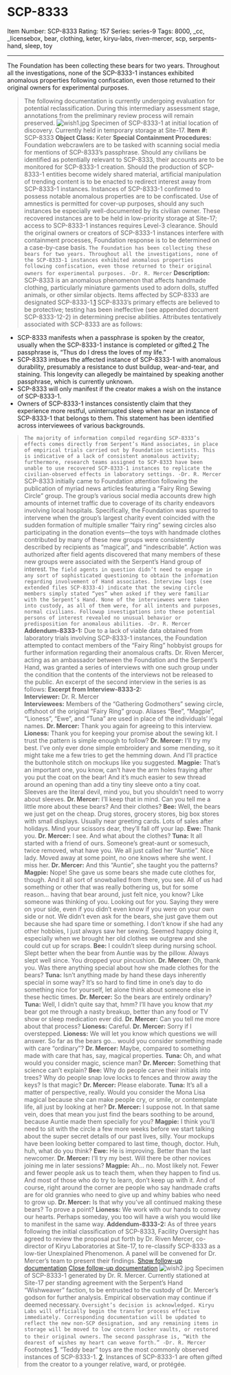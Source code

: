 # SCP-8333
Item Number: SCP-8333
Rating: 157
Series: series-9
Tags: 8000, _cc, _licensebox, bear, clothing, keter, kiryu-labs, riven-mercer, scp, serpents-hand, sleep, toy

---

The Foundation has been collecting these bears for two years. Throughout all the investigations, none of the SCP-8333-1 instances exhibited anomalous properties following confiscation, even those returned to their original owners for experimental purposes.
> The following documentation is currently undergoing evaluation for potential reclassification. During this intermediary assessment stage, annotations from the preliminary review process will remain preserved.
![wish1.jpg](https://scp-wiki.wdfiles.com/local--files/scp-8333/wish1.jpg)
Specimen of SCP-8333-1 at initial location of discovery. Currently held in temporary storage at Site-17.
**Item #:** SCP-8333
**Object Class:** Keter
**Special Containment Procedures:** Foundation webcrawlers are to be tasked with scanning social media for mentions of SCP-8333’s passphrase. Should any civilians be identified as potentially relevant to SCP-8333, their accounts are to be monitored for SCP-8333-1 creation. Should the production of SCP-8333-1 entities become widely shared material, artificial manipulation of trending content is to be enacted to redirect interest away from SCP-8333-1 instances.
Instances of SCP-8333-1 confirmed to possess notable anomalous properties are to be confiscated. Use of amnestics is permitted for cover-up purposes, should any such instances be especially well-documented by its civilian owner. These recovered instances are to be held in low-priority storage at Site-17; access to SCP-8333-1 instances requires Level-3 clearance.
Should the original owners or creators of SCP-8333-1 instances interfere with containment processes, Foundation response is to be determined on a case-by-case basis.
> `The Foundation has been collecting these bears for two years. Throughout all the investigations, none of the SCP-8333-1 instances exhibited anomalous properties following confiscation, even those returned to their original owners for experimental purposes. -Dr. R. Mercer`
**Description:** SCP-8333 is an anomalous phenomenon that affects handmade clothing, particularly miniature garments used to adorn dolls, stuffed animals, or other similar objects. Items affected by SCP-8333 are designated SCP-8333-1.[1](javascript:;)
SCP-8333’s primary effects are believed to be protective; testing has been ineffective (see appended document SCP-8333-12-2) in determining precise abilities. Attributes tentatively associated with SCP-8333 are as follows:
  * SCP-8333 manifests when a passphrase is spoken by the creator, usually when the SCP-8333-1 instance is completed or gifted.[2](javascript:;) The passphrase is, “Thus do I dress the loves of my life.”
  * SCP-8333 imbues the affected instance of SCP-8333-1 with anomalous durability, presumably a resistance to dust buildup, wear-and-tear, and staining. This longevity can allegedly be maintained by speaking another passphrase, which is currently unknown.
  * SCP-8333 will only manifest if the creator makes a wish on the instance of SCP-8333-1.
  * Owners of SCP-8333-1 instances consistently claim that they experience more restful, uninterrupted sleep when near an instance of SCP-8333-1 that belongs to them. This statement has been identified across interviewees of various backgrounds.

> `The majority of information compiled regarding SCP-8333’s effects comes directly from Serpent’s Hand associates, in place of empirical trials carried out by Foundation scientists. This is indicative of a lack of consistent anomalous activity; furthermore, research teams assigned to SCP-8333 have been unable to use recovered SCP-8333-1 instances to replicate the civilian-observed effects in laboratory settings. -Dr. R. Mercer`
SCP-8333 initially came to Foundation attention following the publication of myriad news articles featuring a “Fairy Ring Sewing Circle” group. The group’s various social media accounts drew high amounts of internet traffic due to coverage of its charity endeavors involving local hospitals. Specifically, the Foundation was spurred to intervene when the group’s largest charity event coincided with the sudden formation of multiple smaller “fairy ring” sewing circles also participating in the donation events—the toys with handmade clothes contributed by many of these new groups were consistently described by recipients as “magical”, and “indescribable”.
Action was authorized after field agents discovered that many members of these new groups were associated with the Serpent’s Hand group of interest.
> `The field agents in question didn’t need to engage in any sort of sophisticated questioning to obtain the information regarding involvement of Hand associates. Interview logs (see extended files SCP-8333-4) indicate that the sewing circle members simply stated “yes” when asked if they were familiar with the Serpent’s Hand. None of the interviewees were taken into custody, as all of them were, for all intents and purposes, normal civilians. Followup investigations into these potential persons of interest revealed no unusual behavior or predisposition for anomalous abilities. -Dr. R. Mercer`
**Addendum-8333-1:** Due to a lack of viable data obtained from laboratory trials involving SCP-8333-1 instances, the Foundation attempted to contact members of the “Fairy Ring” hobbyist groups for further information regarding their anomalous crafts. Dr. Riven Mercer, acting as an ambassador between the Foundation and the Serpent’s Hand, was granted a series of interviews with one such group under the condition that the contents of the interviews not be released to the public.
An excerpt of the second interview in the series is as follows:
> **Excerpt from Interview-8333-2:**  
>  **Interviewer:** Dr. R. Mercer  
>  **Interviewees:** Members of the “Gathering Godmothers” sewing circle, offshoot of the original “Fairy Ring” group. Aliases “Bee”, “Magpie”, “Lioness”, “Ewe”, and “Tuna” are used in place of the individuals’ legal names.
> **Dr. Mercer:** Thank you again for agreeing to this interview.
> **Lioness:** Thank you for keeping your promise about the sewing kit. I trust the pattern is simple enough to follow?
> **Dr. Mercer:** I’ll try my best. I’ve only ever done simple embroidery and some mending, so it might take me a few tries to get the hemming down. And I’ll practice the buttonhole stitch on mockups like you suggested.
> **Magpie:** That’s an important one, you know, can’t have the arm holes fraying after you put the coat on the bear! And it’s much easier to sew thread around an opening than add a tiny tiny sleeve onto a tiny coat. Sleeves are the literal devil, mind you, but you shouldn’t need to worry about sleeves.
> **Dr. Mercer:** I’ll keep that in mind. Can you tell me a little more about these bears? And their clothes?
> **Bee:** Well, the bears we just get on the cheap. Drug stores, grocery stores, big box stores with small displays. Usually near greeting cards. Lots of sales after holidays. Mind your scissors dear, they’ll fall off your lap.
> **Ewe:** Thank you.
> **Dr. Mercer:** I see. And what about the clothes?
> **Tuna:** It all started with a friend of ours. Someone’s great-aunt or somesuch, twice removed, what have you. We all just called her “Auntie”. Nice lady. Moved away at some point, no one knows where she went. I miss her.
> **Dr. Mercer:** And this “Auntie”, she taught you the patterns?
> **Magpie:** Nope! She gave us some bears she made cute clothes for, though. And it all sort of snowballed from there, you see. All of us had something or other that was really bothering us, but for some reason… having that bear around, just felt nice, you know? Like someone was thinking of you. Looking out for you. Saying they were on your side, even if you didn’t even know if you were on your own side or not. We didn’t even ask for the bears, she just gave them out because she had spare time or something. I don’t know if she had any other hobbies, I just always saw her sewing. Seemed happy doing it, especially when we brought her old clothes we outgrew and she could cut up for scraps.
> **Bee:** I couldn’t sleep during nursing school. Slept better when the bear from Auntie was by the pillow. Always slept well since. You dropped your pincushion.
> **Dr. Mercer:** Oh, thank you. Was there anything special about how she made clothes for the bears?
> **Tuna:** Isn’t anything made by hand these days inherently special in some way? It’s so hard to find time in one’s day to do something nice for yourself, let alone think about someone else in these hectic times.
> **Dr. Mercer:** So the bears are entirely ordinary?
> **Tuna:** Well, I didn’t quite say that, hmm? I’ll have you know that _my_ bear got me through a nasty breakup, better than any food or TV show or sleep medication ever did.
> **Dr. Mercer:** Can you tell me more about that process?
> **Lioness:** Careful.
> **Dr. Mercer:** Sorry if I overstepped.
> **Lioness:** We will let you know which questions we will answer. So far as the bears go… would you consider something made with care “ordinary”?
> **Dr. Mercer:** Maybe, compared to something made with care that has, say, magical properties.
> **Tuna:** Oh, and what would you consider magic, science man?
> **Dr. Mercer:** Something that science can’t explain?
> **Bee:** Why do people carve their initials into trees? Why do people snap love locks to fences and throw away the keys? Is that magic?
> **Dr. Mercer:** Please elaborate.
> **Tuna:** It’s all a matter of perspective, really. Would you consider the Mona Lisa magical because she can make people cry, or smile, or contemplate life, all just by looking at her?
> **Dr. Mercer:** I suppose not. In that same vein, does that mean you just find the bears soothing to be around, because Auntie made them specially for you?
> **Magpie:** I think you’ll need to sit with the circle a few more weeks before we start talking about the super secret details of our past lives, silly. Your mockups have been looking better compared to last time, though, doctor. Huh, huh, what do you think?
> **Ewe:** He is improving. Better than the last newcomer.
> **Dr. Mercer:** I’ll try my best. Will there be other novices joining me in later sessions?
> **Magpie:** Ah… no. Most likely not. Fewer and fewer people ask us to teach them, when they happen to find us. And most of those who do try to learn, don’t keep up with it. And of course, right around the corner are people who say handmade crafts are for old grannies who need to give up and whiny babies who need to grow up.
> **Dr. Mercer:** Is that why you’ve all continued making these bears? To prove a point?
> **Lioness:** We work with our hands to convey our hearts. Perhaps someday, you too will have a wish you would like to manifest in the same way.
**Addendum-8333-2:** As of three years following the initial classification of SCP-8333, Facility Oversight has agreed to review the proposal put forth by Dr. Riven Mercer, co-director of Kiryu Laboratories at Site-17, to re-classify SCP-8333 as a low-tier Unexplained Phenomenon. A panel will be convened for Dr. Mercer’s team to present their findings.
[Show follow-up documentation](javascript:;)
[Close follow-up documentation](javascript:;)
![wish2.jpg](https://scp-wiki.wdfiles.com/local--files/scp-8333/wish2.jpg)
Specimen of SCP-8333-1 generated by Dr. R. Mercer. Currently stationed at Site-17 per standing agreement with the Serpent’s Hand “Wishweaver” faction, to be entrusted to the custody of Dr. Mercer’s godson for further analysis. Empirical observation may continue if deemed necessary.
> `Oversight’s decision is acknowledged. Kiryu Labs will officially begin the transfer process effective immediately. Corresponding documentation will be updated to reflect the new non-SCP designation, and any remaining items in storage will be moved to low concern locker vaults, or restored to their original owners.`
> `The second passphrase is, “With the dearest of wishes my heart can weave forth.” -Dr. R. Mercer`
Footnotes
[1](javascript:;). “Teddy bear” toys are the most commonly observed instances of SCP-8333-1.
[2](javascript:;). Instances of SCP-8333-1 are often gifted from the creator to a younger relative, ward, or protégée.
